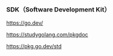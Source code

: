 ### SDK（Software Development Kit）

https://go.dev/

https://studygolang.com/pkgdoc

https://pkg.go.dev/std